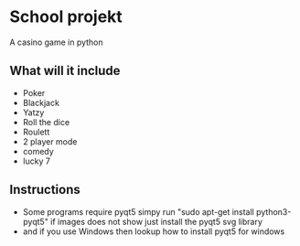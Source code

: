 # School projekt
A casino game in python

## What will it include
- Poker
- Blackjack
- Yatzy
- Roll the dice
- Roulett
- 2 player mode
- comedy
- lucky 7
## Instructions
- Some programs require pyqt5
simpy run "sudo apt-get install python3-pyqt5" if images does not show just install the pyqt5 svg library
- and if you use Windows then lookup how to install pyqt5 for windows
